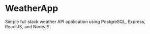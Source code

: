 # WeatherApp
Simple full stack weather API application using PostgreSQL, Express, ReactJS, and NodeJS. 
